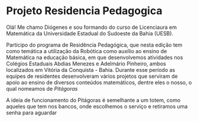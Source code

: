 # Projeto Residencia Pedagogica
 
Olá! Me chamo Diógenes e sou formando do curso de Licenciaura em Matemática da Universidade Estadual do Sudoeste da Bahia (UESB).

Participo do programa de Residência Pedagógica, que nesta edição tem como temática a utilização da Robótica como auxílio ao ensino de Matemática na educação básica, em que desenvolvemos atividades nos Colégios Estaduais Abdias Menezes e Adelmário Pinheiro, ambos localizados em Vitória da Conquista - Bahia. Durante esse período as equipes de residentes desenvolveram vários projetos que serviram de apoio ao ensino de diversos conteúdos matemáticos, dentre eles o nosso, o qual nomeamos de *Pitágoras*

A ideia de funcionamento do Pitágoras é semelhante a um totem, como aqueles que tem nos bancos, onde escolhemos o serviço e retiramos uma senha para aguardar
